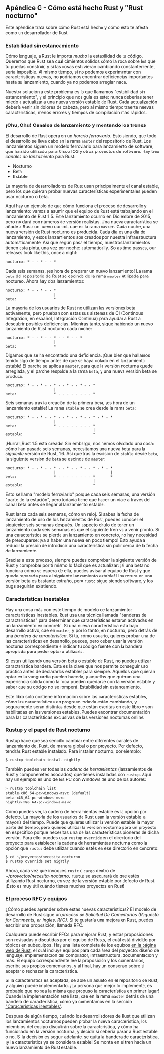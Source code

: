 ## Apéndice G - Cómo está hecho Rust y "Rust nocturno"

Este apéndice trata sobre cómo Rust está hecho y cómo esto te afecta como
un desarrollador de Rust

### Estabilidad sin estancamiento

Cómo lenguaje, a Rust le importa *mucho* la estabilidad de tu código. Queremos
que Rust sea cual cimientos sólidos cómo la roca sobre los que tu puedas construir,
y si las cosas estuvieran cambiando constantemente, sería imposible.
Al mismo tiempo, si no podemos experimentar con características nuevas, no 
podríamos encontrar deficiencias importantes hasta su lanzamiento, cuando
ya no podemos arreglar nada. 

Nuestra solución a este problema es lo que llamamos "estabilidad sin estancamiento",
y el principio que nos guía es este: nunca deberías tener miedo a actualizar a una
nueva versión estable de Rust. Cada actualización debería venir sin dolores
de cabeza, pero al mismo tiempo traerte nuevas características, menos errores
y tiempos de compilación más rápidos.

### ¡Chu, Chu! Canales de lanzamiento y montando los trenes

El desarrollo de Rust opera en un *horario ferroviario*. Esto siendo, que todo
el desarrollo se lleva cabo en la rama `master` del repositorio de Rust. Los
lanzamientos siguen un modelo ferroviario para lanzamiento de software, que ha
sido utilizado para Cisco IOS y otros proyectos de software. Hay tres *canales de lanzamiento*
para Rust:

* Nocturno
* Beta
* Estable

La mayoría de desarrolladores de Rust usan principalmente el canal estable, pero
los que quieran probar nuevas características experimentales pueden usar
nocturno o beta.

Aquí hay un ejemplo de que cómo funciona el proceso de desarrollo y lanzamiento:
vamos a asumir que el equipo de Rust está trabajando en el lanzamiento de Rust 1.5.
Este lanzamiento ocurrió en Diciembre de 2015, pero no dará con números de
versión realistas. Una nueva caractarística se añade a Rust: un nuevo commit
cae en la rama `master`. Cada noche, una nueva versión de Rust nocturno es
producida. Cada día es una día de lanzamiento, y estos lanzamientos son
creados por nuestra infraestructura automáticamente. Así que según pasa el
tiempo, nuestros lanzamientos tienen esta pinta, una vez por noche:
automatically. So as time passes, our releases look like this, once a night:

```text
nocturno: * - - * - - *
```

Cada seis semanas, ¡es hora de preparar un nuevo lanzamiento! La rama `beta` 
del repositorio de Rust se escinde de la rama `master` utilizada para nocturno.
Ahora hay dos lanzamientos:

```text
nocturno: * - - * - - *
                      |
beta:                 *
```

La mayoría de los usuarios de Rust no utilizan las versiones beta activamente,
pero prueban con estas sus sistemas de CI (Continous Integration, en español,
Integración Continua) para ayudar a Rust a descubrir posibles deficiencias.
Mientras tanto, sigue habiendo un nuevo lanzamiento de Rust nocturno cada noche:

```text
nocturno: * - - * - - * - - * - - *
                      |
beta:                 *
```

Digamos que se ha encontrado una deficiencia. ¡Que bien que hallamos tenido 
algo de tiempo antes de que se haya colado en el lanzamiento estable! El parche
se aplica a `master`, para que la versión nocturna quede arreglada, y el parche 
respalde a la rama `beta`, y una nueva versión beta se produce:

```text
nocturno: * - - * - - * - - * - - * - - *
                      |
beta:                 * - - - - - - - - *
```

Seis semanas tras la creación de la primera beta, ¡es hora de un lanzamiento
estable! La rama `stable` se crea desde la rama `beta`:

```text
nocturno: * - - * - - * - - * - - * - - * - * - *
                      |
beta:                 * - - - - - - - - *
                                        |
estable:                                *
```

¡Hurra! ¡Rust 1.5 está creado! Sin embargo, nos hemos olvidado una cosa: cómo
han pasado seis semanas, necesitamos una nueva beta para la *siguiente* versión
de Rust, 1.6. Así que tras la escisión de `stable` desde `beta`, la siguiente 
versión de `beta` se escinde de `master`:

```text
nocturno: * - - * - - * - - * - - * - - * - * - *
                      |                         |
beta:                 * - - - - - - - - *       *
                                        |
estable:                                *
```


Esto se llama "modelo ferroviario" porque cada seis semanas, una versión "parte
de la estación", pero todavía tiene que hacer un viaje a través del canal beta
antes de llegar al lanzamiento estable.

Rust lanza cada seis semanas, cómo un reloj. Si sabes la fecha de lanzamiento de
uno de los lanzamientos de Rust, puedes conocer el siguiente: seis semanas después.
Un aspecto chulo de tener un lanzamiento cada seis semanas es que el siguiente tren
va a venir pronto. Si una característica se pierde un lanzamiento en concreto, no hay
necesidad de preocuparse: ¡va a haber una nueva en poco tiempo! Esto ayuda a
reducir la presión de introducir una característica sin pulir cerca de la fecha
de lanzamiento.

Gracias a este proceso, siempre puedes comprobar la siguiente versión de Rust
y comprobar por tí mismo lo fácil que es actualizar: ¡si una beta no funciona
cómo se espera de ella, puedes avisar al equipo de Rust y que quede reparada
para el siguiente lanzamiento estable! Una rotura en una versión beta es 
bastante extraño, pero `rustc` sigue siendo software, y los bugs seguirán
existiendo.

### Características inestables

Hay una cosa más con este tiempo de modelo de lanzamiento: características 
inestables. Rust usa una técnica llamada "banderas de características" para
determinar que características estarán activadas en un lanzamiento en concreto.
Si una nueva característica está bajo desarrollo activo, cae en `master`, y por
lo tanto, en nocturno, pero detrás de una *bandera de característica*. Si tú, 
cómo usuario, quieres probar una de las características en desarrollo, puedes,
pero deber usar la versión nocturna correspondiente e indicar tu código fuente
con la bandera apropiada para poder optar a utilizarla.

Si estas utilizando una versión beta o estable de Rust, no puedes utilizar
característica bandera. Esta es la clave que nos permite conseguir uso práctico
antes de declararlas estables para siempre. Aquellos que quieran optar en 
la vanguardia pueden hacerlo, y aquellos que quieran una experiencia sólida
cómo la roca pueden quedarse cón la versión estable y saber que su código no
se romperá. Estabilidad sin estancamiento.

Este libro solo contiene información sobre las características estables, 
cómo las características en progreso todavía están cambiando, y seguramente
serán distintas desde que están escritas en este libro y son habilitadas
en las versiones estables. Puedes encontrar documentación para las 
características exclusivas de las versiones nocturnas online.

### Rustup y el papel de Rust nocturno

Rustup hace que sea sencillo cambiar entre diferentes canales de lanzamiento de,
Rust, de manera global o por proyecto. Por defecto, tendrás Rust estable instalado.
Para instalar nocturno, por ejemplo:

```console
$ rustup toolchain install nightly
```

También puedes ver todas las *cadena de herramientas* (lanzamientos de Rust y 
componenetes asociados) que tienes instaladas con `rustup`. Aquí hay un ejemplo
en uno de los PC con Windows de uno de los autores:

```powershell
> rustup toolchain list
stable-x86_64-pc-windows-msvc (default)
beta-x86_64-pc-windows-msvc
nightly-x86_64-pc-windows-msvc
```

Cómo puedes ver, la cadena de herramientas estable es la opción por defecto. La
mayoría de los usuarios de Rust usan la versión estable la mayoría del tiempo. 
Puede que quieras utilizar la versión estable la mayor parte del tiempo, pero
quieres utilizar la versión nocturna para un proyecto en específico porque 
necesitas una de las características pioneras de dicha versión. Para ello, puedes
usar `rustup override` en el directorio del proyecto para establecer la cadena
de herramientas nocturna como la opción que `rustup` debe utilizar cuando estés
en ese directorio en concreto:

```console
$ cd ~/proyectos/necesita-nocturno
$ rustup override set nightly
```

Ahora, cada vez que invoques `rustc` o `cargo` dentro de *~/proyectos/necesita-nocturno*,
`rustup` se asegurará de que estés utilizando Rust nocturno, en vez de la
versión estable por defecto de Rust. ¡Esto es muy útil cuándo tienes muchos proyectos
en Rust!

### El proceso RFC y equipos 

¿Cómo puedes aprender sobre estas nuevas características? El modelo de desarrollo
de Rust sigue un 
*proceso de Solicitud De Comentarios (Requesto for Comments, en ingles, RFC)*.
Si te gustaría una mejora en Rust, puedes escribir una proposición, llamada
RFC.

Cualquiera puede escribir RFCs para mejorar Rust, y estas proposiciones
son revisadas y discutidas por el equipo de Rusts, el cuál está dividido
por tópicos en subequipos. Hay una lista completa de los equipos
[en la página web de Rust](https://www.rust-lang.org/es/governance),
el cuál incluye equipos para cada área del proyecto: diseño de lenguaje,
implementación del compilador, infraestructura, documentación y más. El
equipo correspondiente lee la proposición y los comentarios, escribe sus
propios comentarios, y al final, hay un consenso sobre si aceptar o rechazar
la característica.

Si la característica es aceptada, se abre un asunto en el repositorio de Rust,
y alguien puede implementarlo. ¡La persona que mejor lo implemente, es probable que
no sea la misma que propuso la característica en primer lugar! Cuando la 
implementación esté lista, cae en la rama `master` detrás de una bandera de
característica, cómo ya comentamos en la sección <!-- ignorar -->
["Características inestables"](#características-inestables). 

Después de algún tiempo, cuándo los desarrolladores de Rust que utilizan los 
lanzamientos nocturnos pueden probar la nueva característica, los miembros del 
equipo discutirán sobre la característica, y cómo ha funcionado en la versión
nocturna, y decidir si debería pasar a Rust estable o no. Si la decisión es 
seguir adelante, se quita la bandera de característica, ¡y la característica
ya se considera estable! Se monta en el tren hacia un nuevo lanzamiento de 
Rust estable.